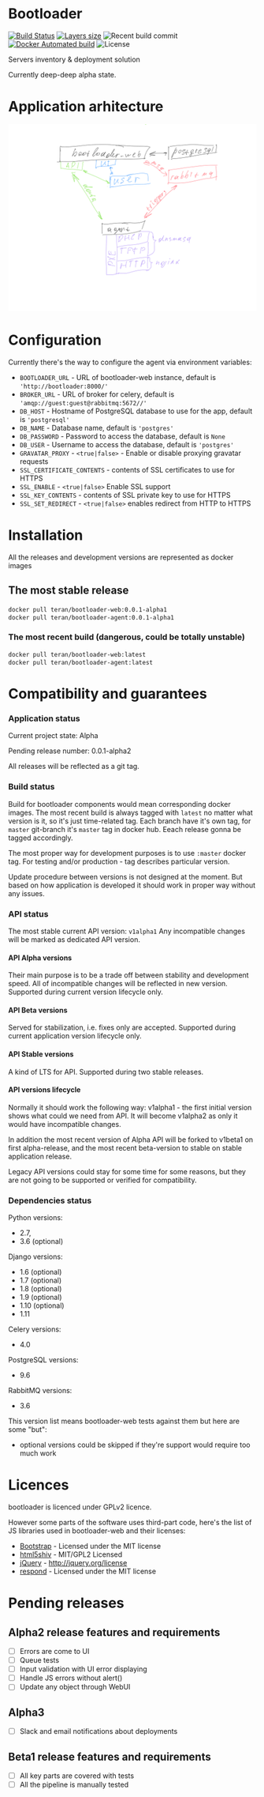 # Bootloader

[![Build Status](https://travis-ci.org/teran/bootloader-web.svg?branch=master)](https://travis-ci.org/teran/bootloader-web)
[![Layers size](https://images.microbadger.com/badges/image/teran/bootloader-web.svg)](https://hub.docker.com/r/teran/bootloader-web/)
![Recent build commit](https://images.microbadger.com/badges/commit/teran/bootloader-web.svg)
[![Docker Automated build](https://img.shields.io/docker/automated/teran/bootloader-web.svg)](https://hub.docker.com/r/teran/bootloader-web/)
![License](https://img.shields.io/github/license/teran/bootloader-web.svg)

Servers inventory & deployment solution

Currently deep-deep alpha state.

# Application arhitecture

![](https://raw.githubusercontent.com/teran/bootloader-web/master/docs/static/images/architecture.png)

# Configuration

Currently there's the way to configure the agent via environment variables:

 * `BOOTLOADER_URL` - URL of bootloader-web instance, default is `'http://bootloader:8000/'`
 * `BROKER_URL` - URL of broker for celery, default is `'amqp://guest:guest@rabbitmq:5672//'`
 * `DB_HOST` - Hostname of PostgreSQL database to use for the app, default is `'postgresql'`
 * `DB_NAME` - Database name, default is `'postgres'`
 * `DB_PASSWORD` - Password to access the database, default is `None`
 * `DB_USER` - Username to access the database, default is `'postgres'`
 * `GRAVATAR_PROXY` - `<true|false>` - Enable or disable proxying gravatar requests
 * `SSL_CERTIFICATE_CONTENTS` - contents of SSL certificates to use for HTTPS
 * `SSL_ENABLE` - `<true|false>` Enable SSL support
 * `SSL_KEY_CONTENTS` - contents of SSL private key to use for HTTPS
 * `SSL_SET_REDIRECT` - `<true|false>` enables redirect from HTTP to HTTPS

# Installation

All the releases and development versions are represented as docker images
## The most stable release

```
docker pull teran/bootloader-web:0.0.1-alpha1
docker pull teran/bootloader-agent:0.0.1-alpha1
```

### The most recent build (dangerous, could be totally unstable)

```
docker pull teran/bootloader-web:latest
docker pull teran/bootloader-agent:latest
```

# Compatibility and guarantees

### Application status

Current project state: Alpha

Pending release number: 0.0.1-alpha2

All releases will be reflected as a git tag.

### Build status

Build for bootloader components would mean corresponding docker images.
The most recent build is always tagged with `latest` no matter what version is it,
so it's just time-related tag.
Each branch have it's own tag, for `master` git-branch it's `master` tag in docker hub.
Eeach release gonna be tagged accordingly.

The most proper way for development purposes is to use `:master` docker tag.
For testing and/or production - tag describes particular version.

Update procedure between versions is not designed at the moment.
But based on how application is developed it should work in proper way without any
issues.

### API status
The most stable current API version: `v1alpha1`
Any incompatible changes will be marked as dedicated API version.

#### API Alpha versions

Their main purpose is to be a trade off between stability and development speed.
All of incompatible changes will be reflected in new version.
Supported during current version lifecycle only.

#### API Beta versions

Served for stabilization, i.e. fixes only are accepted.
Supported during current application version lifecycle only.

#### API Stable versions

A kind of LTS for API.
Supported during two stable releases.

#### API versions lifecycle

Normally it should work the following way:
v1alpha1 - the first initial version shows what could we need from API.
It will become v1alpha2 as only it would have incompatible changes.

In addition the most recent version of Alpha API will be forked to v1beta1 on first
alpha-release, and the most recent beta-version to stable on stable application release.

Legacy API versions could stay for some time for some reasons, but they are not going to be
supported or verified for compatibility.

### Dependencies status
Python versions:
 * 2.7,
 * 3.6 (optional)

Django versions:
 * 1.6 (optional)
 * 1.7 (optional)
 * 1.8 (optional)
 * 1.9 (optional)
 * 1.10 (optional)
 * 1.11

Celery versions:
 * 4.0

PostgreSQL versions:
 * 9.6

RabbitMQ versions:
 * 3.6

This version list means bootloader-web tests against them but here are some "but":
 * optional versions could be skipped if they're support would require too much
   work

# Licences

bootloader is licenced under GPLv2 licence.

However some parts of the software uses third-part code, here's the list of JS
libraries used in bootloader-web and their licenses:

 * [Bootstrap](http://getbootstrap.com) - Licensed under the MIT license
 * [html5shiv](https://github.com/aFarkas/html5shiv) - MIT/GPL2 Licensed
 * [jQuery](https://jquery.com) - http://jquery.org/license
 * [respond](https://github.com/scottjehl/Respond) - Licensed under the MIT license

# Pending releases
## Alpha2 release features and requirements

- [ ] Errors are come to UI
- [ ] Queue tests
- [ ] Input validation with UI error displaying
- [ ] Handle JS errors without alert()
- [ ] Update any object through WebUI

## Alpha3

- [ ] Slack and email notifications about deployments

## Beta1 release features and requirements

- [ ] All key parts are covered with tests
- [ ] All the pipeline is manually tested
